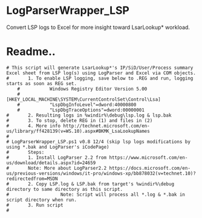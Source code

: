 # LogParserWrapper_LSP
Convert LSP logs to Excel for more insight toward LsarLookup* workload. 
# Readme..
	# This script will generate LsarLookup*'s IP/SiD/User/Process summary Excel sheet from LSP log(s) using LogParser and Excel via COM objects.
	#		1. To enable LSP logging, save below to .REG and run, logging starts as soon as REG set. 
		#			Windows Registry Editor Version 5.00 
		#			[HKEY_LOCAL_MACHINE\SYSTEM\CurrentControlSet\Control\Lsa] 
		#			"LspDbgInfoLevel"=dword:40000800 
		#			"LspDbgTraceOptions"=dword:00000001 
	#		2. Resulting logs in %windir%\debug\lsp.log & lsp.bak
	#		3. To stop, delete REG in (1) and files in (2)
	#		4. More info http://technet.microsoft.com/en-us/library/ff428139(v=WS.10).aspx#BKMK_LsaLookupNames 
	#
	# LogParserWrapper_LSP.ps1 v0.8 12/4 (skip lsp logs modifications by using *.bak and LogParser's iCodePage)
	#		Steps: 
	#   	1. Install LogParser 2.2 from https://www.microsoft.com/en-us/download/details.aspx?id=24659
	#     	Note: More about LogParser2.2 https://docs.microsoft.com/en-us/previous-versions/windows/it-pro/windows-xp/bb878032(v=technet.10)?redirectedfrom=MSDN
	#   	2. Copy LSP.log & LSP.bak from target's %windir%\debug directory to same directory as this script.
	#					Note: Script will process all *.log & *.bak in script directory when run.
	#   	3. Run script
	# 

